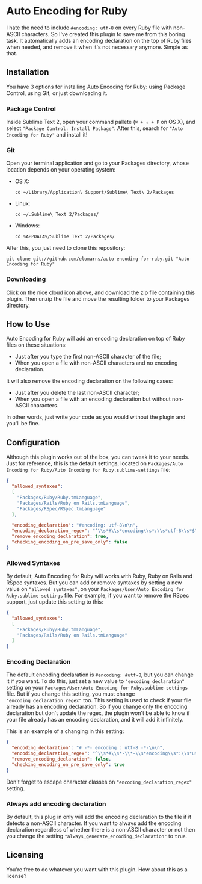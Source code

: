 # Auto Encoding for Ruby

I hate the need to include `#encoding: utf-8` on every Ruby file with non-ASCII characters. So I've created this plugin to save me from this boring task. It automatically adds an encoding declaration on the top of Ruby files when needed, and remove it when it's not necessary anymore. Simple as that.

## Installation

You have 3 options for installing Auto Encoding for Ruby: using Package Control, using Git, or just downloading it.

### Package Control

Inside Sublime Text 2, open your command pallete (`⌘ + ⇧ + P` on OS X), and select `"Package Control: Install Package"`. After this, search for `"Auto Encoding for Ruby"` and install it!

### Git

Open your terminal application and go to your Packages directory, whose location depends on your operating system:

* OS X:

    ```shell
    cd ~/Library/Application\ Support/Sublime\ Text\ 2/Packages
    ```

* Linux:

    ```shell
    cd ~/.Sublime\ Text 2/Packages/
    ```

* Windows:

    ```shell
    cd %APPDATA%/Sublime Text 2/Packages/
    ```

After this, you just need to clone this repository:

```shell
git clone git://github.com/elomarns/auto-encoding-for-ruby.git "Auto Encoding for Ruby"
```

### Downloading

Click on the nice cloud icon above, and download the zip file containing this plugin. Then unzip the file and move the resulting folder to your Packages directory.

## How to Use

Auto Encoding for Ruby will add an encoding declaration on top of Ruby files on these situations:

* Just after you type the first non-ASCII character of the file;
* When you open a file with non-ASCII characters and no encoding declaration.

It will also remove the encoding declaration on the following cases:

* Just after you delete the last non-ASCII character;
* When you open a file with an encoding declaration but without non-ASCII characters.

In other words, just write your code as you would without the plugin and you'll be fine.

## Configuration

Although this plugin works out of the box, you can tweak it to your needs. Just for reference, this is the default settings, located on `Packages/Auto Encoding for Ruby/Auto Encoding for Ruby.sublime-settings` file:

```json
{
  "allowed_syntaxes":
  [
    "Packages/Ruby/Ruby.tmLanguage",
    "Packages/Rails/Ruby on Rails.tmLanguage",
    "Packages/RSpec/RSpec.tmLanguage"
  ],

  "encoding_declaration": "#encoding: utf-8\n\n",
  "encoding_declaration_regex": "^\\s*#\\s*encoding\\s*:\\s*utf-8\\s*$",
  "remove_encoding_declaration": true,
  "checking_encoding_on_pre_save_only": false
}
```

### Allowed Syntaxes

By default, Auto Encoding for Ruby will works with Ruby, Ruby on Rails and RSpec syntaxes. But you can add or remove syntaxes by setting a new value on `"allowed_syntaxes"`, on your `Packages/User/Auto Encoding for Ruby.sublime-settings` file. For example, if you want to remove the RSpec support, just update this setting to this:

```json
{
  "allowed_syntaxes":
  [
    "Packages/Ruby/Ruby.tmLanguage",
    "Packages/Rails/Ruby on Rails.tmLanguage"
  ]
}
```

### Encoding Declaration

The default encoding declaration is `#encoding: #utf-8`, but you can change it if you want. To do this, just set a new value to `"encoding_declaration"` setting on your `Packages/User/Auto Encoding for Ruby.sublime-settings` file. But if you change this setting, you must change `"encoding_declaration_regex"` too. This setting is used to check if your file already has an encoding declaration. So if you change only the encoding declaration but don't update the regex, the plugin won't be able to know if your file already has an encoding declaration, and it will add it infinitely.

This is an example of a changing in this setting:

```json
{
  "encoding_declaration": "# -*- encoding : utf-8 -*-\n\n",
  "encoding_declaration_regex": "^\\s*#\\s*-\\*-\\s*encoding\\s*:\\s*utf-8\\s*-\\*-\\s*$",
  "remove_encoding_declaration": false,
  "checking_encoding_on_pre_save_only": true
}
```

Don't forget to escape character classes on `"encoding_declaration_regex"` setting.

### Always add encoding declaration

By default, this plug in only will add the encoding declaration to the file if it detects a non-ASCII character. If you want to always add the encoding declaration regardless of whether there is a non-ASCII character or not then you change the setting `"always_generate_encoding_declaration"` to `true`.
## Licensing

You're free to do whatever you want with this plugin. How about this as a license?
